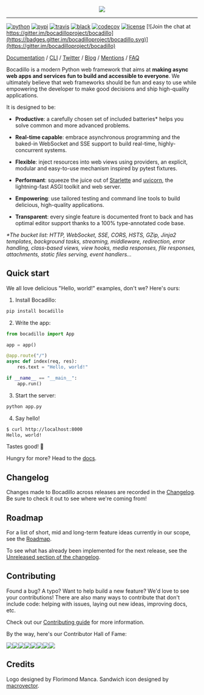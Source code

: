 <p align="center">
    <img src="https://github.com/bocadilloproject/bocadillo/blob/master/.github/banner.png?raw=true">
</p>

---

[![python](https://img.shields.io/pypi/pyversions/bocadillo.svg?logo=python&logoColor=fed749&colorB=3770a0&label=)](https://www.python.org)
[![pypi](https://img.shields.io/pypi/v/bocadillo.svg)][pypi-url]
[![travis](https://img.shields.io/travis/bocadilloproject/bocadillo.svg)](https://travis-ci.org/bocadilloproject/bocadillo)
[![black](https://img.shields.io/badge/code_style-black-000000.svg)](https://github.com/ambv/black)
[![codecov](https://codecov.io/gh/bocadilloproject/bocadillo/branch/master/graph/badge.svg)](https://codecov.io/gh/bocadilloproject/bocadillo)
[![license](https://img.shields.io/pypi/l/bocadillo.svg)][pypi-url]
[![Join the chat at https://gitter.im/bocadilloproject/bocadillo](https://badges.gitter.im/bocadilloproject/bocadillo.svg)](https://gitter.im/bocadilloproject/bocadillo)

[pypi-url]: https://pypi.org/project/bocadillo/

[Documentation][docs] / [CLI](https://github.com/bocadilloproject/queso) / [Twitter](https://twitter.com/bocadillopy) / [Blog](https://bocadilloproject.github.io/blog/) / [Mentions](https://bocadilloproject.github.io/mentions.html) / [FAQ](https://bocadilloproject.github.io/faq/)

[docs]: https://bocadilloproject.github.io

Bocadillo is a modern Python web framework that aims at **making async web apps and services fun to build and accessible to everyone**. We ultimately believe that web frameworks should be fun and easy to use while empowering the developer to make good decisions and ship high-quality applications.

It is designed to be:

- **Productive**: a carefully chosen set of included batteries\* helps you solve common and more advanced problems.

- **Real-time capable**: embrace asynchronous programming and the baked-in WebSocket and SSE support to build real-time, highly-concurrent systems.

- **Flexible**: inject resources into web views using providers, an explicit, modular and easy-to-use mechanism inspired by pytest fixtures.

- **Performant**: squeeze the juice out of [Starlette] and [uvicorn], the lightning-fast ASGI toolkit and web server.

- **Empowering**: use tailored testing and command line tools to build delicious, high-quality applications.

- **Transparent**: every single feature is documented front to back and has optimal editor support thanks to a 100% type-annotated code base.

_\*The bucket list: HTTP, WebSocket, SSE, CORS, HSTS, GZip, Jinja2 templates, background tasks, streaming, middleware, redirection, error handling, class-based views, view hooks, media responses, file responses, attachments, static files serving, event handlers…_

[starlette]: https://www.starlette.io
[uvicorn]: https://www.starlette.io

## Quick start

We all love delicious "Hello, world!" examples, don't we? Here's ours:

1. Install Bocadillo:

```bash
pip install bocadillo
```

2. Write the app:

```python
from bocadillo import App

app = app()

@app.route("/")
async def index(req, res):
    res.text = "Hello, world!"

if __name__ == "__main__":
    app.run()
```

3. Start the server:

```bash
python app.py
```

4. Say hello!

```bash
$ curl http://localhost:8000
Hello, world!
```

Tastes good! 🥪

Hungry for more? Head to the [docs].

## Changelog

Changes made to Bocadillo across releases are recorded in the [Changelog](https://github.com/bocadilloproject/bocadillo/blob/master/CHANGELOG.md). Be sure to check it out to see where we're coming from!

## Roadmap

For a list of short, mid and long-term feature ideas currently in our scope, see the [Roadmap](https://github.com/bocadilloproject/bocadillo/blob/master/ROADMAP.md).

To see what has already been implemented for the next release, see the [Unreleased section of the changelog](https://github.com/bocadilloproject/bocadillo/blob/master/CHANGELOG.md#unreleased).

## Contributing

Found a bug? A typo? Want to help build a new feature? We'd love to see your contributions! There are also many ways to contribute that don't include code: helping with issues, laying out new ideas, improving docs, etc.

Check out our [Contributing guide](https://github.com/bocadilloproject/bocadillo/blob/master/CONTRIBUTING.md) for more information.

By the way, here's our Contributor Hall of Fame:

[![](https://sourcerer.io/fame/florimondmanca/bocadilloproject/bocadillo/images/0)](https://sourcerer.io/fame/florimondmanca/bocadilloproject/bocadillo/links/0)[![](https://sourcerer.io/fame/florimondmanca/bocadilloproject/bocadillo/images/1)](https://sourcerer.io/fame/florimondmanca/bocadilloproject/bocadillo/links/1)[![](https://sourcerer.io/fame/florimondmanca/bocadilloproject/bocadillo/images/2)](https://sourcerer.io/fame/florimondmanca/bocadilloproject/bocadillo/links/2)[![](https://sourcerer.io/fame/florimondmanca/bocadilloproject/bocadillo/images/3)](https://sourcerer.io/fame/florimondmanca/bocadilloproject/bocadillo/links/3)[![](https://sourcerer.io/fame/florimondmanca/bocadilloproject/bocadillo/images/4)](https://sourcerer.io/fame/florimondmanca/bocadilloproject/bocadillo/links/4)[![](https://sourcerer.io/fame/florimondmanca/bocadilloproject/bocadillo/images/5)](https://sourcerer.io/fame/florimondmanca/bocadilloproject/bocadillo/links/5)[![](https://sourcerer.io/fame/florimondmanca/bocadilloproject/bocadillo/images/6)](https://sourcerer.io/fame/florimondmanca/bocadilloproject/bocadillo/links/6)[![](https://sourcerer.io/fame/florimondmanca/bocadilloproject/bocadillo/images/7)](https://sourcerer.io/fame/florimondmanca/bocadilloproject/bocadillo/links/7)

## Credits

Logo designed by Florimond Manca. Sandwich icon designed by [macrovector](http://macrovector.com).
